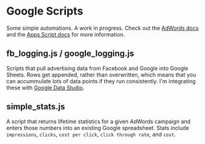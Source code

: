 # Google Scripts
Some simple automations. A work in progress. Check out the [AdWords docs](https://developers.google.com/adwords/scripts/docs/your-first-script) and the [Apps Script docs](https://developers.google.com/apps-script/) for more information. 

## fb_logging.js / google_logging.js
Scripts that pull advertising data from Facebook and Google into Google Sheets. Rows get appended, rather than overwritten, which means that you can accummulate lots of data points if they run consistently. I'm integrating these with [Google Data Studio](https://datastudio.google.com/). 

## simple_stats.js
A script that returns lifetime statistics for a given AdWords campaign and enters those numbers into an existing Google spreadsheet. Stats include `impressions`, `clicks`, `cost per click`, `click through rate`, and `cost`.  